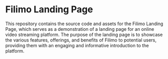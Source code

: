# Filimo Landing Page 

This repository contains the source code and assets for the Filimo Landing Page, which serves as a demonstration of a landing page for an online video streaming platform. The purpose of the landing page is to showcase the various features, offerings, and benefits of Filimo to potential users, providing them with an engaging and informative introduction to the platform.
